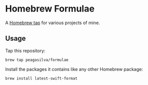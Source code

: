 # Homebrew Formulae

A [Homebrew tap] for various projects of mine.

## Usage

Tap this repository:

    brew tap peagasilva/formulae

Install the packages it contains like any other Homebrew package:

    brew install latest-swift-format

[Homebrew tap]: https://docs.brew.sh/Taps
